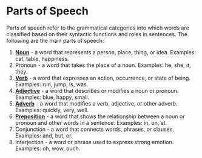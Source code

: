 # Parts of Speech

Parts of speech refer to the grammatical categories into which words are classified based on their syntactic functions and roles in sentences. The following are the main parts of speech:

1. **[Noun](./none.md)** - a word that represents a person, place, thing, or idea. Examples: cat, table, happiness.
2. Pronoun - a word that takes the place of a noun. Examples: he, she, it, they.
3. **[Verb](./verb.md)** - a word that expresses an action, occurrence, or state of being. Examples: run, jump, is, was.
4. **[Adjective](./adjective.md)** - a word that describes or modifies a noun or pronoun. Examples: blue, happy, small.
5. **[Adverb](./adverb.md)** - a word that modifies a verb, adjective, or other adverb. Examples: quickly, very, well.
6. **[Preposition](./preposition.md)** - a word that shows the relationship between a noun or pronoun and other words in a sentence. Examples: in, on, at.
7. Conjunction - a word that connects words, phrases, or clauses. Examples: and, but, or.
8. Interjection - a word or phrase used to express strong emotion. Examples: oh, wow, ouch.
